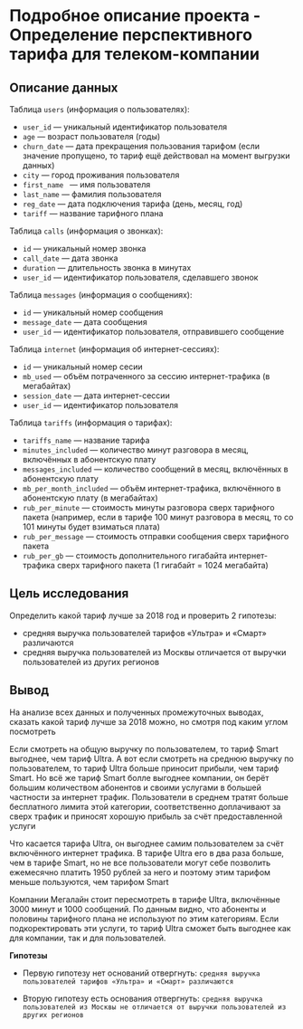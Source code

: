 # Подробное описание проекта - Определение перспективного тарифа для телеком-компании

## Описание данных

Таблица `users` (информация о пользователях):

  * `user_id` — уникальный идентификатор пользователя
  * `age` — возраст пользователя (годы)
  * `churn_date` — дата прекращения пользования тарифом (если значение пропущено, то тариф ещё действовал на момент выгрузки данных)
  * `city` — город проживания пользователя
  * `first_name ` — имя пользователя
  * `last_name` — фамилия пользователя
  * `reg_date` — дата подключения тарифа (день, месяц, год)
  * `tariff` — название тарифного плана

Таблица `calls` (информация о звонках):

  * `id` — уникальный номер звонка
  * `call_date` — дата звонка
  * `duration` — длительность звонка в минутах
  * `user_id` — идентификатор пользователя, сделавшего звонок
  
  Таблица `messages` (информация о сообщениях):
  
  * `id` — уникальный номер сообщения
  * `message_date` — дата сообщения
  * `user_id` — идентификатор пользователя, отправившего сообщение

Таблица `internet` (информация об интернет-сессиях):

  * `id` — уникальный номер сесии
  * `mb_used` — объём потраченного за сессию интернет-трафика (в мегабайтах)
  * `session_date` — дата интернет-сессии
  * `user_id` — идентификатор пользователя
  
Таблица `tariffs` (информация о тарифах):

  * `tariffs_name` — название тарифа
  * `minutes_included` — количество минут разговора в месяц, включённых в абонентскую плату
  * `messages_included` — количество сообщений в месяц, включённых в абонентскую плату
  * `mb_per_month_included` — объём интернет-трафика, включённого в абонентскую плату (в мегабайтах)
  * `rub_per_minute` — стоимость минуты разговора сверх тарифного пакета (например, если в тарифе 100 минут разговора в месяц, то со 101 минуты будет взиматься плата)
  * `rub_per_message` — стоимость отправки сообщения сверх тарифного пакета
  * `rub_per_gb` — стоимость дополнительного гигабайта интернет-трафика сверх тарифного пакета (1 гигабайт = 1024 мегабайта)
  
## Цель исследования

Определить какой тариф лучше за 2018 год и проверить 2 гипотезы:

  * средняя выручка пользователей тарифов «Ультра» и «Смарт» различаются
  * средняя выручка пользователей из Москвы отличается от выручки пользователей из других регионов

## Вывод

На анализе всех данных и полученных промежуточных выводах, сказать какой тариф лучше за 2018 можно, но смотря под каким углом посмотреть

Если смотреть на общую выручку по пользователем, то тариф Smart выгоднее, чем тариф Ultra. А вот если смотреть на среднюю выручку по пользователем, то тариф Ultra больше приносит прибыли, чем тариф Smart. Но всё же тариф Smart болле выгоднее компании, он берёт большим количеством абонентов и своими услугами в большей частности за интернет трафик. Пользователи в среднем тратят больше бесплатного лимита этой категории, соответственно доплачивают за сверх трафик и приносят хорошую прибыль за счёт предоставленной услуги

Что касается тарифа Ultra, он выгоднее самим пользователем за счёт включённого интернет трафика. В тарифе Ultra его в два раза больше, чем в тарифе Smart, но не все пользователи могут себе позволить ежемесячно платить 1950 рублей за него и поэтому этим тарифом меньше пользуются, чем тарифом Smart


Компании Мегалайн стоит пересмотреть в тарифе Ultra, включённые 3000 минут и 1000 сообщений. По данным видно, что абоненты и половины тарифного плана не используют по этим категориям. Если подкоректировать эти услуги, то тариф Ultra сможет быть выгоднее как для компании, так и для пользователей.

**Гипотезы**

* Первую гипотезу нет оснований отвергнуть: `cредняя выручка пользователей тарифов «Ультра» и «Смарт» различаются`

* Вторую гипотезу есть основания отвергнуть: `средняя выручка пользователей из Москвы не отличается от выручки пользователей из других регионов`
